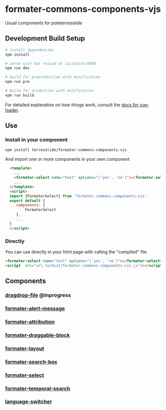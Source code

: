 # formater-commons-components-vjs


Usual components for poleterresolide


## Development Build Setup

``` bash
# install dependencies
npm install

# serve with hot reload at localhost:8080
npm run dev

# build for preproduction with minification
npm run pre

# build for production with minification
npm run build

```

For detailed explanation on how things work, consult the [docs for vue-loader](http://vuejs.github.io/vue-loader).

## Use
### Install in your component
```
npm install terresolide/formater-commons-components-vjs
```
And import one or more components in your own component
```html
  <template>
    ...
    <formater-select name="test" options="['yes', 'no']"></formater-select>
    ...
  </template>
  <script>
  import {FormaterSelect} from 'formater-commons-components-vjs'
  export default {
     components: {
         FormaterSelect
     },
     ...
  }
  </script>
  ```
### Directly
You can use directly in your html page with calling the "compiled" file
```html
<formater-select name="test" options="['yes', 'no']"></formater-select>
<script  src="url_to/dist/formater-commons-components-vjs.js"/></script>
```


## Components
### [dragdrop-file](https://github.com/terresolide/formater-commons-components-vjs/wiki/dragdrop-file) @inprogress

### [formater-alert-message](https://github.com/terresolide/formater-commons-components-vjs/wiki/formater-alert-message)

### [formater-attribution](https://github.com/terresolide/formater-commons-components-vjs/wiki/formater-attribution)

### [formater-draggable-block](https://github.com/terresolide/formater-commons-components-vjs/wiki/formater-draggable-block)

### [formater-layout](https://github.com/terresolide/formater-commons-components-vjs/wiki/formater-layout)

### [formater-search-box](https://github.com/terresolide/formater-commons-components-vjs/wiki/formater-search-box)

### [formater-select](https://github.com/terresolide/formater-commons-components-vjs/wiki/formater-select)

### [formater-temporal-search](https://github.com/terresolide/formater-commons-components-vjs/wiki/formater-temporal-search)

### [language-switcher](https://github.com/terresolide/formater-commons-components-vjs/wiki/language-switcher)


